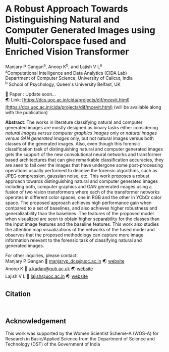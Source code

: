 

# A Robust Approach Towards Distinguishing Natural and Computer Generated Images using Multi-Colorspace fused and Enriched Vision Transformer

Manjary P Gangan<sup>a</sup>, Anoop K<sup>b</sup>, and Lajish V L<sup>a</sup> </br>
<sup>a</sup>Computational Intelligence and Data Analytics (CIDA Lab) </br>
Department of Computer Science, University of Calicut, India </br>
<sup>b</sup> School of Psychology, Queen's University Belfast, UK


:memo: Paper : Update soon...</br>
:earth_asia: Link: [https://dcs.uoc.ac.in/cida/projects/dif/mcevit.html](https://dcs.uoc.ac.in/cida/projects/dif/mcevit.html) (will be available along with the publication)


**Abstract**: The works in literature classifying natural and computer generated images are mostly designed as binary tasks either considering <i>natural images versus computer graphics images</i> only or <i>natural images versus GAN generated images</i> only, but not natural images versus both classes of the generated images. Also, even though this forensic classification task of distinguishing natural and computer generated images gets the support of the new convolutional neural networks and transformer based architectures that can give remarkable classification accuracies, they are seen to fail over the images that have undergone some post-processing operations usually performed to deceive the forensic algorithms, such as JPEG compression, gaussian noise, etc. This work proposes a robust approach towards distinguishing natural and computer generated images including both, computer graphics and GAN generated images using a fusion of two vision transformers where each of the transformer networks operates in different color spaces, one in RGB and the other in YCbCr color space. The proposed approach achieves high performance gain when compared to a set of baselines, and also achieves higher robustness and generalizability than the baselines. The features of the proposed model when visualized are seen to obtain higher separability for the classes than the input image features and the baseline features. This work also studies the attention map visualizations of the networks of the fused model and observes that the proposed methodology can capture more image information relevant to the forensic task of classifying natural and generated images. 

For other inquiries, please contact: </br>
Manjary P Gangan :email: manjaryp_dcs@uoc.ac.in :earth_asia: [website](https://dcs.uoc.ac.in/~manjary/) </br>
Anoop K :email: a.kadan@qub.ac.uk :earth_asia: [website](https://dcs.uoc.ac.in/~anoop/)</br>
Lajish V L :email: lajish@uoc.ac.in :earth_asia: [website](https://dcs.uoc.ac.in/index.php/dr-lajish-v-l)

## Citation
```


```

## Acknowledgement
This work was supported by the Women Scientist Scheme-A (WOS-A) for Research in Basic/Applied Science from the Department of Science and Technology (DST) of the Government of India 




